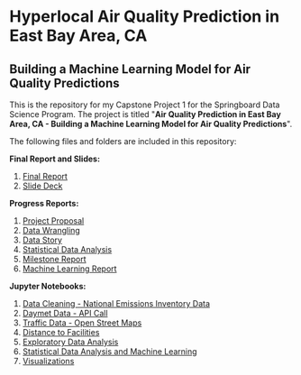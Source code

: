 # Hyperlocal Air Quality Prediction in East Bay Area, CA 
## Building a Machine Learning Model for Air Quality Predictions

This is the repository for my Capstone Project 1 for the Springboard Data Science Program. The project is titled "**Air Quality Prediction in East Bay Area, CA - Building a Machine Learning Model for Air Quality Predictions**".

The following files and folders are included in this repository: 

**Final Report and Slides:**
1) [Final Report](https://docs.google.com/document/d/1O4EVbfy25cbHRh-oj5EiFordC1YzO6AiKUTk2HrFMdk/edit?usp=sharing)
2) [Slide Deck](https://docs.google.com/presentation/d/1bp7oKs9OSkd6tRHPIkXlks3w1ckTvMdcWbapUzMmYgA/edit?usp=sharing)

**Progress Reports:** 
1) [Project Proposal](https://docs.google.com/document/d/1DZSjTnbRphXPJafBAojMb5ssY3CB8ZgSLfkbO-fq0PE/edit?usp=sharing)
2) [Data Wrangling](https://docs.google.com/document/d/1wLtKCeIKO7yS-KDx5xGJ1yALkgufEYSeBW4VhX9HfTg/edit?usp=sharing)
3) [Data Story](https://docs.google.com/document/d/12WRhB1JagqRohJwLGzm3qGDXJj00ir3Qwgq7gAuCgPM/edit?usp=sharing)
4) [Statistical Data Analysis](https://docs.google.com/document/d/1Hn2juZBQksRuiOtAw1l3X4K9MLVCJGDJbqpDMaKffUY/edit?usp=sharing)
5) [Milestone Report](https://docs.google.com/document/d/18KJ42Hjgo9us4pPHvghYumkCoYwc9l4h4hawx9tFffc/edit?usp=sharing)
6) [Machine Learning Report](https://docs.google.com/document/d/1-_KyquDvB8UGTj6j_ZitGgwAEORHSwSFh0wjOft1uJA/edit?usp=sharing)

**Jupyter Notebooks:**
1) [Data Cleaning - National Emissions Inventory Data](https://github.com/varsha2509/Springboard-DS/blob/master/Capstone1/Capstone1/Data-Cleaning-NEI-Data.ipynb)
2) [Daymet Data - API Call](https://github.com/varsha2509/Springboard-DS/blob/master/Capstone1/Capstone1/Daymet-Data-API-Call.ipynb)
3) [Traffic Data - Open Street Maps](https://github.com/varsha2509/Springboard-DS/blob/master/Capstone1/Capstone1/OSM-Traffic-Data.ipynb)
4) [Distance to Facilities](https://github.com/varsha2509/Springboard-DS/blob/master/Capstone1/Capstone1/Calculate-Distance-To-All-Facilities.ipynb)
5) [Exploratory Data Analysis](https://github.com/varsha2509/Springboard-DS/blob/master/Capstone1/Capstone1/Exploratory-Data-Analysis.ipynb) 
6) [Statistical Data Analysis and Machine Learning](https://github.com/varsha2509/Springboard-DS/blob/master/Capstone1/Capstone1/Statistical-Data-Analysis-And-Machine-Learning-All-Facilities.ipynb)
7) [Visualizations](https://github.com/varsha2509/Springboard-DS/blob/master/Capstone1/Capstone1/Visualizations.ipynb)

